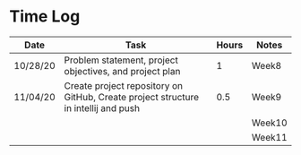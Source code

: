 # Time Log

| Date | Task | Hours | Notes|
|------|------|-------|------|
|10/28/20|Problem statement, project objectives, and project plan|1| Week8 |
|11/04/20|Create project repository on GitHub, Create project structure in intellij and push |0.5 |  Week9 | 
| | |  | Week10  | 
| | |  | Week11  | 

             

